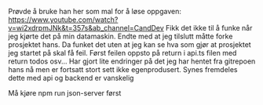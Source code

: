 Prøvde å bruke han her som mal for å løse oppgaven: https://www.youtube.com/watch?v=wi2xdrpmJNk&t=357s&ab_channel=CandDev
Fikk det ikke til å funke når jeg kjørte det på min datamaskin. Endte med at jeg tilslutt måtte forke prosjektet hans. Da funket det uten at jeg kan se hva som gjør at prosjektet jeg startet på skal få feil. Først feilen oppsto på return i api.ts filen med return todos osv... 
Har gjort lite endringer på det jeg har hentet fra gitrepoen hans nå men er fortsatt stort sett ikke egenprodusert. Synes fremdeles dette med api og backend er vanskelig 

Må kjøre npm run json-server først

